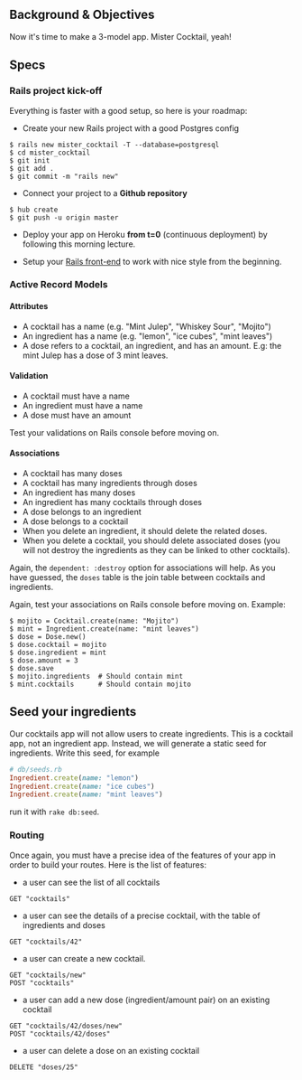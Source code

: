 ## Background & Objectives
Now it's time to make a 3-model app. Mister Cocktail, yeah!

## Specs

### Rails project kick-off

Everything is faster with a good setup, so here is your roadmap:

- Create your new Rails project with a good Postgres config

```
$ rails new mister_cocktail -T --database=postgresql
$ cd mister_cocktail
$ git init
$ git add .
$ git commit -m "rails new"
```

- Connect your project to a **Github repository**

```
$ hub create
$ git push -u origin master
```

- Deploy your app on Heroku **from t=0** (continuous deployment) by following this morning lecture.

- Setup your [Rails front-end](https://github.com/lewagon/stylesheets) to work with nice style from the beginning.


### Active Record Models

#### Attributes

- A cocktail has a name (e.g. "Mint Julep", "Whiskey Sour", "Mojito")
- An ingredient has a name (e.g. "lemon", "ice cubes", "mint leaves")
- A dose refers to a cocktail, an ingredient, and has an amount. E.g: the mint Julep has a dose of 3 mint leaves.

#### Validation

- A cocktail must have a name
- An ingredient must have a name
- A dose must have an amount

Test your validations on Rails console before moving on.

#### Associations

- A cocktail has many doses
- A cocktail has many ingredients through doses
- An ingredient has many doses
- An ingredient has many cocktails through doses
- A dose belongs to an ingredient
- A dose belongs to a cocktail
- When you delete an ingredient, it should delete the related doses.
- When you delete a cocktail, you should delete associated doses (you will not destroy the ingredients as they can be linked to other cocktails).

Again, the `dependent: :destroy` option for associations will help.
As you have guessed, the `doses` table is the join table between cocktails and ingredients.

Again, test your associations on Rails console before moving on. Example:

```
$ mojito = Cocktail.create(name: "Mojito")
$ mint = Ingredient.create(name: "mint leaves")
$ dose = Dose.new()
$ dose.cocktail = mojito
$ dose.ingredient = mint
$ dose.amount = 3
$ dose.save
$ mojito.ingredients  # Should contain mint
$ mint.cocktails      # Should contain mojito
```

## Seed your ingredients

Our cocktails app will not allow users to create ingredients. This is a cocktail app, not an ingredient app. Instead, we will generate a static seed for ingredients. Write this seed, for example

```ruby
# db/seeds.rb
Ingredient.create(name: "lemon")
Ingredient.create(name: "ice cubes")
Ingredient.create(name: "mint leaves")
```

run it with `rake db:seed`.

### Routing

Once again, you must have a precise idea of the features of your app in order to build your routes. Here is the list of features:

- a user can see the list of all cocktails

```
GET "cocktails"
```

- a user can see the details of a precise cocktail, with the table of ingredients and doses

```
GET "cocktails/42"
```

- a user can create a new cocktail.

```
GET "cocktails/new"
POST "cocktails"
```

- a user can add a new dose (ingredient/amount pair) on an existing cocktail

```
GET "cocktails/42/doses/new"
POST "cocktails/42/doses"
```

- a user can delete a dose on an existing cocktail

```
DELETE "doses/25"
```
